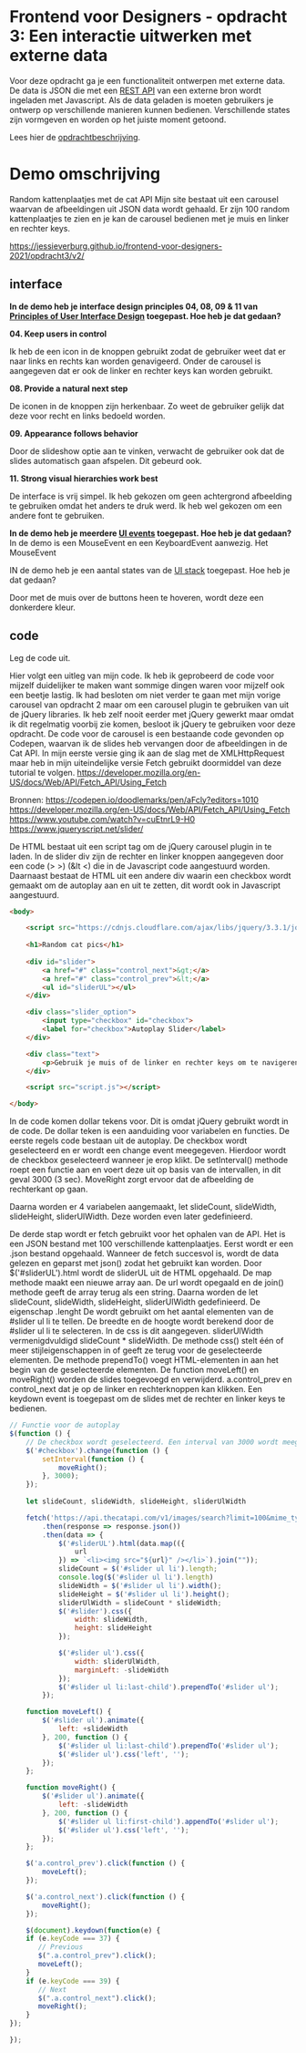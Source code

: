 # Frontend voor Designers - opdracht 3: Een interactie uitwerken met externe data

Voor deze opdracht ga je een functionaliteit ontwerpen met externe data. De data is JSON die met een [REST API](https://developer.mozilla.org/en-US/docs/Glossary/REST) van een externe bron wordt ingeladen met Javascript.  Als de data geladen is moeten gebruikers je ontwerp op verschillende manieren kunnen bedienen. Verschillende states zijn vormgeven en worden op het juiste moment getoond.

Lees hier de [opdrachtbeschrijving](./opdrachtbeschrijving.md).


# Demo omschrijving
Random kattenplaatjes met de cat API Mijn site bestaat uit een carousel waarvan de afbeeldingen uit JSON data wordt gehaald. Er zijn 100 random kattenplaatjes te zien en je kan de carousel bedienen met je muis en linker en rechter keys. 

https://jessieverburg.github.io/frontend-voor-designers-2021/opdracht3/v2/

## interface

<b> In de demo heb je interface design principles 04, 08, 09 & 11 van [Principles of User Interface Design](http://bokardo.com/principles-of-user-interface-design/) toegepast. Hoe heb je dat gedaan? </b>
  
<b>04. Keep users in control</b>  
  
Ik heb de een icon in de knoppen gebruikt zodat de gebruiker weet dat er naar links en rechts kan worden genavigeerd. Onder de carousel is aangegeven dat er ook de linker en rechter keys kan worden gebruikt. 
  
<b>08. Provide a natural next step</b>  

De iconen in de knoppen zijn herkenbaar. Zo weet de gebruiker gelijk dat deze voor recht en links bedoeld worden. 

<b>09. Appearance follows behavior</b>  

Door de slideshow optie aan te vinken, verwacht de gebruiker ook dat de slides automatisch gaan afspelen. Dit gebeurd ook. 
  
<b>11. Strong visual hierarchies work best</b>  

De interface is vrij simpel. Ik heb gekozen om geen achtergrond afbeelding te gebruiken omdat het anders te druk werd. Ik heb wel gekozen om een andere font te gebruiken. 

<b>In de demo heb je meerdere [UI events](https://developer.mozilla.org/en-US/docs/Web/API/UIEvent) toegepast. Hoe heb je dat gedaan?</b> <br>
In de demo is een MouseEvent en een KeyboardEvent aanwezig. Het MouseEvent 
  
IN de demo heb je een aantal states van de [UI stack](https://www.scotthurff.com/posts/why-your-user-interface-is-awkward-youre-ignoring-the-ui-stack/) toegepast. Hoe heb je dat gedaan?

Door met de muis over de buttons heen te hoveren, wordt deze een donkerdere kleur. 

## code
Leg de code uit.

Hier volgt een uitleg van mijn code. Ik heb ik geprobeerd de code voor mijzelf duidelijker te maken want sommige dingen waren voor mijzelf ook een beetje lastig. Ik had besloten om niet verder te gaan met mijn vorige carousel van opdracht 2 maar om een carousel plugin te gebruiken van uit de jQuery libraries. Ik heb zelf nooit eerder met jQuery gewerkt maar omdat ik dit regelmatig voorbij zie komen, besloot ik jQuery te gebruiken voor deze opdracht. De code voor de carousel is een bestaande code gevonden op Codepen, waarvan ik de slides heb vervangen door de afbeeldingen in de Cat API. In mijn eerste versie ging ik aan de slag met de XMLHttpRequest maar heb in mijn uiteindelijke versie Fetch gebruikt doormiddel van deze tutorial te volgen. https://developer.mozilla.org/en-US/docs/Web/API/Fetch_API/Using_Fetch 

Bronnen:
https://codepen.io/doodlemarks/pen/aFcly?editors=1010
https://developer.mozilla.org/en-US/docs/Web/API/Fetch_API/Using_Fetch
https://www.youtube.com/watch?v=cuEtnrL9-H0
https://www.jqueryscript.net/slider/

De HTML bestaat uit een script tag om de jQuery carousel plugin in te laden. In de slider div zijn de rechter en linker knoppen aangegeven door een code (&gt; >) (&lt <) die in de Javascript code aangestuurd worden. Daarnaast bestaat de HTML uit een andere div waarin een checkbox wordt gemaakt om de autoplay aan en uit te zetten, dit wordt ook in Javascript aangestuurd.

``````html
<body>

    <script src="https://cdnjs.cloudflare.com/ajax/libs/jquery/3.3.1/jquery.min.js"></script>
  
    <h1>Random cat pics</h1>
  
    <div id="slider">
        <a href="#" class="control_next">&gt;</a>
        <a href="#" class="control_prev">&lt;</a>
        <ul id="sliderUL"></ul>
    </div>

    <div class="slider_option">
        <input type="checkbox" id="checkbox">
        <label for="checkbox">Autoplay Slider</label>
    </div>

    <div class="text">
        <p>Gebruik je muis of de linker en rechter keys om te navigeren.</p>
    </div>

    <script src="script.js"></script>

</body>

``````

In de code komen dollar tekens voor. Dit is omdat jQuery gebruikt wordt in de code. De dollar teken is een aanduiding voor variabelen en functies. 
De eerste regels code bestaan uit de autoplay. De checkbox wordt geselecteerd en er wordt een change event meegegeven. Hierdoor wordt de checkbox geselecteerd wanneer je erop klikt. De setInterval() methode roept een functie aan en voert deze uit op basis van de intervallen, in dit geval 3000 (3 sec). MoveRight zorgt ervoor dat de afbeelding de rechterkant op gaan. 

Daarna worden er 4 variabelen aangemaakt, let slideCount, slideWidth, slideHeight, sliderUlWidth. Deze worden even later gedefinieerd. 

De derde stap wordt er fetch gebruikt voor het ophalen van de API. Het is een JSON bestand met 100 verschillende kattenplaatjes. Eerst wordt er een .json bestand opgehaald. Wanneer de fetch succesvol is, wordt de data gelezen en geparst met json() zodat het gebruikt kan worden. 
Door $('#sliderUL').html wordt de sliderUL uit de HTML opgehaald. De map methode maakt een nieuwe array aan. De url wordt opegaald en de join() methode geeft de array terug als een string. Daarna worden de let slideCount, slideWidth, slideHeight, sliderUlWidth gedefinieerd. De eigenschap .lenght De wordt gebruikt om het aantal elementen van de #slider ul li te tellen. De breedte en de hoogte wordt berekend door de #slider ul li te selecteren. In de css is dit aangegeven. 
sliderUlWidth vermenigdvuldigd slideCount * slideWidth. De methode css() stelt één of meer stijleigenschappen in of geeft ze terug voor de geselecteerde elementen. De methode prependTo() voegt HTML-elementen in aan het begin van de geselecteerde elementen. De function moveLeft() en moveRight() worden de slides toegevoegd en verwijderd. a.control_prev en control_next dat je op de linker en rechterknoppen kan klikken. Een keydown event is toegepast om de slides met de rechter en linker keys te bedienen. 

``````javascript
// Functie voor de autoplay
$(function () {
    // De checkbox wordt geselecteerd. Een interval van 3000 wordt meegegeven
    $('#checkbox').change(function () {
        setInterval(function () {
            moveRight();
        }, 3000);
    });
    
    let slideCount, slideWidth, slideHeight, sliderUlWidth

    fetch('https://api.thecatapi.com/v1/images/search?limit=100&mime_types=&order=Random&size=small&page=0&sub_id=demo-de0f69')
        .then(response => response.json())
        .then(data => {
            $('#sliderUL').html(data.map(({
                url
            }) => `<li><img src="${url}" /></li>`).join(""));
            slideCount = $('#slider ul li').length;
            console.log($('#slider ul li').length)
            slideWidth = $('#slider ul li').width();
            slideHeight = $('#slider ul li').height();
            sliderUlWidth = slideCount * slideWidth;
            $('#slider').css({
                width: slideWidth,
                height: slideHeight
            });

            $('#slider ul').css({
                width: sliderUlWidth,
                marginLeft: -slideWidth
            });
            $('#slider ul li:last-child').prependTo('#slider ul');
        });

    function moveLeft() {
        $('#slider ul').animate({
            left: +slideWidth
        }, 200, function () {
            $('#slider ul li:last-child').prependTo('#slider ul');
            $('#slider ul').css('left', '');
        });
    };

    function moveRight() {
        $('#slider ul').animate({
            left: -slideWidth
        }, 200, function () {
            $('#slider ul li:first-child').appendTo('#slider ul');
            $('#slider ul').css('left', '');
        });
    };

    $('a.control_prev').click(function () {
        moveLeft();
    });

    $('a.control_next').click(function () {
        moveRight();
    });

    $(document).keydown(function(e) {
    if (e.keyCode === 37) {
       // Previous
       $(".a.control_prev").click();
       moveLeft();
    }
    if (e.keyCode === 39) {
       // Next
       $(".a.control_next").click();
       moveRight();
    }
});

});

